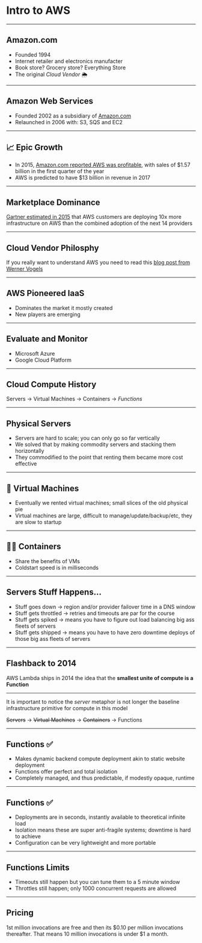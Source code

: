 # Intro to AWS

---
## Amazon.com

- Founded 1994
- Internet retailer and electronics manufacter
- Book store? Grocery store? Everything Store
- The original _Cloud Vendor_ 🌦

---
## Amazon Web Services

- Founded 2002 as a subsidiary of [Amazon.com](https://amazon.com)
- Relaunched in 2006 with: S3, SQS and EC2

---
## 📈  Epic Growth
- In 2015, [Amazon.com reported AWS was profitable](http://www.bbc.co.uk/news/business-32442268), with sales of $1.57 billion in the first quarter of the year
- AWS is predicted to have $13 billion in revenue in 2017

---
## Marketplace Dominance

[Gartner estimated in 2015](https://www.gartner.com/doc/reprints?id=1-2G2O5FC&ct=150519&st=sb) that AWS customers are deploying 10x more infrastructure on AWS than the combined adoption of the next 14 providers

---
## Cloud Vendor Philosphy

If you really want to understand AWS you need to read this [blog post from Werner Vogels](http://www.allthingsdistributed.com/2016/03/10-lessons-from-10-years-of-aws.html)

---
## AWS Pioneered IaaS

- Dominates the market it mostly created
- New players are emerging

---
## Evaluate and Monitor

- Microsoft Azure
- Google Cloud Platform

---
## Cloud Compute History

Servers &rarr; Virtual Machines &rarr; Containers &rarr; _Functions_

---
## Physical Servers

- Servers are hard to scale; you can only go so far vertically
- We solved that by making commodity servers and stacking them horizontally
- They commodified to the point that renting them became more cost effective

---
## 👾 Virtual Machines

- Eventually we rented virtual machines; small slices of the old physical pie
- Virtual machines are large, difficult to manage/update/backup/etc, they are slow to startup

---
## 👾👾  Containers
- Share the benefits of VMs
- Coldstart speed is in milliseconds

---
## Servers Stuff Happens…

- Stuff goes down &rarr; region and/or provider failover time in a DNS window
- Stuff gets throttled &rarr; retries and timeouts are par for the course
- Stuff gets spiked &rarr; means you have to figure out load balancing big ass fleets of servers
- Stuff gets shipped &rarr; means you have to have zero downtime deploys of those big ass fleets of servers

---
## Flashback to 2014

AWS Lambda ships in 2014 the idea that the **smallest unite of compute is a Function**

---
It is important to notice the _server_ metaphor is not longer the baseline infrastructure primitive for compute in this model

<strike>Servers</strike> &rarr; <strike>Virtual Machines</strike> &rarr; <strike>Containers</strike> &rarr; Functions

---
## Functions ✅

- Makes dynamic backend compute deployment akin to static website deployment
- Functions offer perfect and total isolation
- Completely managed, and thus predictable, if modestly opaque, runtime

---
## Functions ✅

- Deployments are in seconds, instantly available to theoretical infinite load
- Isolation means these are super anti-fragile systems; downtime is hard to achieve
- Configuration can be very lightweight and more portable

---
## Functions Limits

- Timeouts still happen but you can tune them to a 5 minute window
- Throttles still happen; only 1000 concurrent requests are allowed

---
## Pricing

1st million invocations are free and then its $0.10 per million invocations thereafter. That means 10 million invocations is under $1 a month.
